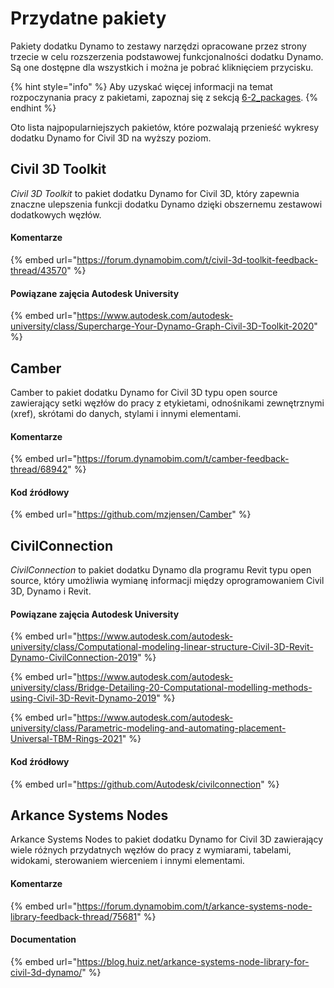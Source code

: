 # Przydatne pakiety

Pakiety dodatku Dynamo to zestawy narzędzi opracowane przez strony trzecie w celu rozszerzenia podstawowej funkcjonalności dodatku Dynamo. Są one dostępne dla wszystkich i można je pobrać kliknięciem przycisku.

{% hint style="info" %}
Aby uzyskać więcej informacji na temat rozpoczynania pracy z pakietami, zapoznaj się z sekcją [6-2_packages](../6\_custom\_nodes\_and\_packages/6-2\_packages/ "mention").
{% endhint %}

Oto lista najpopularniejszych pakietów, które pozwalają przenieść wykresy dodatku Dynamo for Civil 3D na wyższy poziom.

## Civil 3D Toolkit

_Civil 3D Toolkit_ to pakiet dodatku Dynamo for Civil 3D, który zapewnia znaczne ulepszenia funkcji dodatku Dynamo dzięki obszernemu zestawowi dodatkowych węzłów.

#### Komentarze

{% embed url="https://forum.dynamobim.com/t/civil-3d-toolkit-feedback-thread/43570" %}

#### Powiązane zajęcia Autodesk University

{% embed url="https://www.autodesk.com/autodesk-university/class/Supercharge-Your-Dynamo-Graph-Civil-3D-Toolkit-2020" %}

## Camber

Camber to pakiet dodatku Dynamo for Civil 3D typu open source zawierający setki węzłów do pracy z etykietami, odnośnikami zewnętrznymi (xref), skrótami do danych, stylami i innymi elementami.

#### Komentarze

{% embed url="https://forum.dynamobim.com/t/camber-feedback-thread/68942" %}

#### Kod źródłowy

{% embed url="https://github.com/mzjensen/Camber" %}

## CivilConnection

_CivilConnection_ to pakiet dodatku Dynamo dla programu Revit typu open source, który umożliwia wymianę informacji między oprogramowaniem Civil 3D, Dynamo i Revit.

#### Powiązane zajęcia Autodesk University

{% embed url="https://www.autodesk.com/autodesk-university/class/Computational-modeling-linear-structure-Civil-3D-Revit-Dynamo-CivilConnection-2019" %}

{% embed url="https://www.autodesk.com/autodesk-university/class/Bridge-Detailing-20-Computational-modelling-methods-using-Civil-3D-Revit-Dynamo-2019" %}

{% embed url="https://www.autodesk.com/autodesk-university/class/Parametric-modeling-and-automating-placement-Universal-TBM-Rings-2021" %}

#### Kod źródłowy

{% embed url="https://github.com/Autodesk/civilconnection" %}

## Arkance Systems Nodes

Arkance Systems Nodes to pakiet dodatku Dynamo for Civil 3D zawierający wiele różnych przydatnych węzłów do pracy z wymiarami, tabelami, widokami, sterowaniem wierceniem i innymi elementami.

#### Komentarze

{% embed url="https://forum.dynamobim.com/t/arkance-systems-node-library-feedback-thread/75681" %}

#### Documentation

{% embed url="https://blog.huiz.net/arkance-systems-node-library-for-civil-3d-dynamo/" %}
